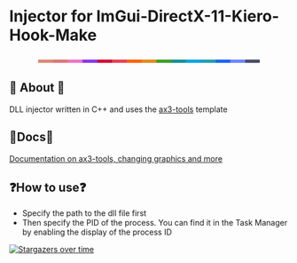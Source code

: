 # Injector for ImGui-DirectX-11-Kiero-Hook-Make

<p align="center">
  <img src="./docs/latte.png" width="400" />
</p>

## 📩 About 📩
DLL injector written in C++ and uses the [ax3-tools](http://github.com/rediskazavr/ax3-tools) template

## 💾Docs💾
[Documentation on ax3-tools, changing graphics and more](https://github.com/rediskazavr/ax3-tools/blob/main/docs/manual_for_working.md)

## ❓How to use❓
* Specify the path to the dll file first
* Then specify the PID of the process. You can find it in the Task Manager by enabling the display of the process ID

[![Stargazers over time](https://starchart.cc/rediskazavr/ImGui-DirectX-11-Kiero-Hook-Make.svg?variant=adaptive)](https://starchart.cc/rediskazavr/ImGui-DirectX-11-Kiero-Hook-Make)